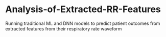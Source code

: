# Analysis-of-Extracted-RR-Features
Running traditional ML and DNN models to predict patient outcomes from extracted features from their respiratory rate waveform
